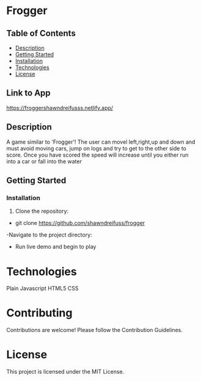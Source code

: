 # Frogger

## Table of Contents

- [Description](#description)
- [Getting Started](#getting-started)
- [Installation](#installation)
- [Technologies](#technologies)
- [License](#license)

## Link to App
https://froggershawndreifusss.netlify.app/

## Description
A game similar to 'Frogger'! The user can movel left,right,up and down and must avoid moving cars, jump on logs and try to get to the other side to score. Once you have scored the speed will increase until you either run into a car or fall into the water

## Getting Started

### Installation

1. Clone the repository:

- git clone https://github.com/shawndreifuss/frogger

-Navigate to the project directory:

- Run live demo and begin to play



# Technologies
Plain Javascript
HTML5
CSS

# Contributing
Contributions are welcome! Please follow the Contribution Guidelines.


# License
This project is licensed under the MIT License.

